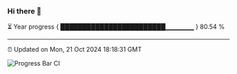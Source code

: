 ### Hi there 👋

⏳ Year progress { ████████████████████████▁▁▁▁▁▁ } 80.54 %

---

⏰ Updated on Mon, 21 Oct 2024 18:18:31 GMT

![Progress Bar CI](https://github.com/liununu/liununu/workflows/Progress%20Bar%20CI/badge.svg)
